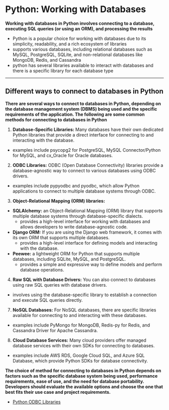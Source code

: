 # Python: Working with Databases
**Working with databases in Python involves connecting to a database, executing SQL queries (or using an ORM), and processing the results**
- Python is a popular choice for working with databases due to its simplicity, readability, and a rich ecosystem of libraries
- supports various databases, including relational databases such as MySQL, PostgreSQL, SQLite, and non-relational databases like MongoDB, Redis, and Cassandra
- python has several libraries available to interact with databases and there is a specific library for each database type
____________________________


## Different ways to connect to databases in Python
**There are several ways to connect to databases in Python, depending on the database management system (DBMS) being used and the specific requirements of the application. The following are some common methods for connecting to databases in Python** 
1. **Database-Specific Libraries:** Many databases have their own dedicated Python libraries that provide a direct interface for connecting to and interacting with the database.
- examples include psycopg2 for PostgreSQL, MySQL Connector/Python for MySQL, and cx_Oracle for Oracle databases.
2. **ODBC Libraries:** ODBC (Open Database Connectivity) libraries provide a database-agnostic way to connect to various databases using ODBC drivers.
- examples include pypyodbc and pyodbc, which allow Python applications to connect to multiple database systems through ODBC.
3. **Object-Relational Mapping (ORM) libraries:** 
- **SQLAlchemy:** an Object-Relational Mapping (ORM) library that supports multiple database systems through database-specific dialects.
    - provides a high-level interface for working with databases and allows developers to write database-agnostic code.
- **Django ORM:** If you are using the Django web framework, it comes with its own ORM that supports multiple databases.
    - provides a high-level interface for defining models and interacting with the database.  
- **Peewee:** a lightweight ORM for Python that supports multiple databases, including SQLite, MySQL, and PostgreSQL.
    - provides a simple and expressive way to define models and perform database operations.      
4. **Raw SQL with Database Drivers:** You can also connect to databases using raw SQL queries with database drivers.
- involves using the database-specific library to establish a connection and execute SQL queries directly.  
7. **NoSQL Databases:** For NoSQL databases, there are specific libraries available for connecting to and interacting with these databases.
- examples include PyMongo for MongoDB, Redis-py for Redis, and Cassandra Driver for Apache Cassandra.
8. **Cloud Database Services:** Many cloud providers offer managed database services with their own SDKs for connecting to databases.
- examples include AWS RDS, Google Cloud SQL, and Azure SQL Database, which provide Python SDKs for database connectivity.

**The choice of method for connecting to databases in Python depends on factors such as the specific database system being used, performance requirements, ease of use, and the need for database portability.**
**Developers should evaluate the available options and choose the one that best fits their use case and project requirements.**



- [Python ODBC Libraries](./ODBCLibraries.md)
